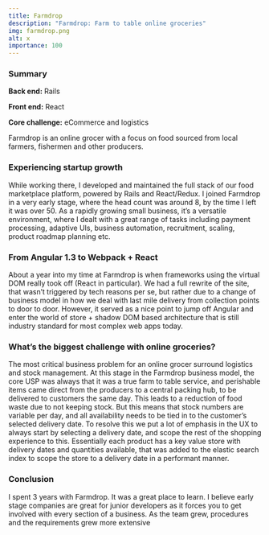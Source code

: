 ```yaml
---
title: Farmdrop
description: "Farmdrop: Farm to table online groceries"
img: farmdrop.png
alt: x
importance: 100
---
```


### Summary

**Back end:** Rails

**Front end:** React

**Core challenge:** eCommerce and
logistics

Farmdrop is an online grocer with a focus on food sourced from local farmers,
fishermen and other producers.

### Experiencing startup growth

While working there, I developed and maintained
the full stack of our food marketplace platform, powered by Rails and
React/Redux. I joined Farmdrop in a very early stage, where the head count was
around 8, by the time I left it was over 50. As a rapidly growing small
business, it’s a versatile environment, where I dealt with a great range of
tasks including payment processing, adaptive UIs, business automation,
recruitment, scaling, product roadmap planning etc. 

### From Angular 1.3 to Webpack + React

About a year into my time at Farmdrop is
when frameworks using the virtual DOM really took off (React in particular). We
had a full rewrite of the site, that wasn’t triggered by tech reasons per se,
but rather due to a change of business model in how we deal with last mile
delivery from collection points to door to door. However, it served as a nice
point to jump off Angular and enter the world of store + shadow DOM based
architecture that is still industry standard for most complex web apps today.

### What’s the biggest challenge with online groceries?

The most critical
business problem for an online grocer surround logistics and stock management.
At this stage in the Farmdrop business model, the core USP was always that it
was a true farm to table service, and perishable items came direct from the
producers to a central packing hub, to be delivered to customers the same day.
This leads to a reduction of food waste due to not keeping stock. But this
means that stock numbers are variable per day, and all availability needs to be
tied in to the customer’s selected delivery date.  To resolve this we put a lot
of emphasis in the UX to always start by selecting a delivery date, and scope
the rest of the shopping experience to this. Essentially each product has a key
value store with delivery dates and quantities available, that was added to the
elastic search index to scope the store to a delivery date in a performant
manner.

### Conclusion

I spent 3 years with Farmdrop. It was a great place to learn. I
believe early stage companies are great for junior developers as it forces you
to get involved with every section of a business. As the team grew, procedures
and the requirements grew more extensive

